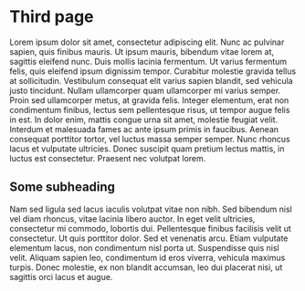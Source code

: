 # Third page
Lorem ipsum dolor sit amet, consectetur adipiscing elit. Nunc ac pulvinar sapien, quis finibus mauris. Ut ipsum mauris, bibendum vitae lorem at, sagittis eleifend nunc. Duis mollis lacinia fermentum. Ut varius fermentum felis, quis eleifend ipsum dignissim tempor. Curabitur molestie gravida tellus at sollicitudin. Vestibulum consequat elit varius sapien blandit, sed vehicula justo tincidunt. Nullam ullamcorper quam ullamcorper mi varius semper. Proin sed ullamcorper metus, at gravida felis. Integer elementum, erat non condimentum finibus, lectus sem pellentesque risus, ut tempor augue felis in est. In dolor enim, mattis congue urna sit amet, molestie feugiat velit. Interdum et malesuada fames ac ante ipsum primis in faucibus. Aenean consequat porttitor tortor, vel luctus massa semper semper. Nunc rhoncus lacus et vulputate ultricies. Donec suscipit quam pretium lectus mattis, in luctus est consectetur. Praesent nec volutpat lorem.

## Some subheading
Nam sed ligula sed lacus iaculis volutpat vitae non nibh. Sed bibendum nisl vel diam rhoncus, vitae lacinia libero auctor. In eget velit ultricies, consectetur mi commodo, lobortis dui. Pellentesque finibus facilisis velit ut consectetur. Ut quis porttitor dolor. Sed et venenatis arcu. Etiam vulputate elementum lacus, non condimentum nisl porta ut. Suspendisse quis nisl velit. Aliquam sapien leo, condimentum id eros viverra, vehicula maximus turpis. Donec molestie, ex non blandit accumsan, leo dui placerat nisi, ut sagittis orci lacus et augue.
